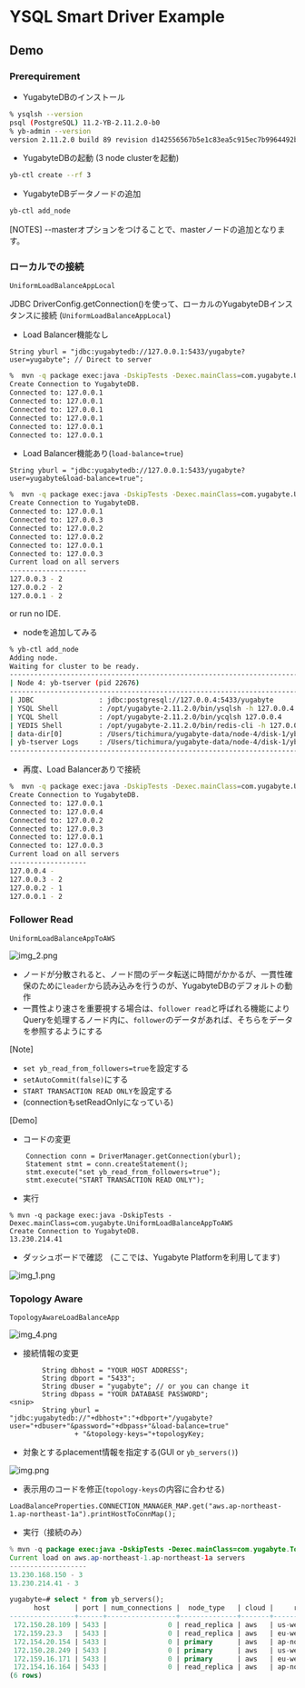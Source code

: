 # YSQL Smart Driver Example


## Demo

### Prerequirement

- YugabyteDBのインストール

```bash
% ysqlsh --version
psql (PostgreSQL) 11.2-YB-2.11.2.0-b0
% yb-admin --version
version 2.11.2.0 build 89 revision d142556567b5e1c83ea5c915ec7b9964492b2321 build_type RELEASE built at 25 Jan 2022 18:31:12 GMT
```

- YugabyteDBの起動 (3 node clusterを起動)

```bash
yb-ctl create --rf 3
```

- YugabyteDBデータノードの追加
```bash
yb-ctl add_node
```

[NOTES] --masterオプションをつけることで、masterノードの追加となります。


### ローカルでの接続 
`UniformLoadBalanceAppLocal`

JDBC DriverConfig.getConnection()を使って、ローカルのYugabyteDBインスタンスに接続 (`UniformLoadBalanceAppLocal`)

- Load Balancer機能なし

```
String yburl = "jdbc:yugabytedb://127.0.0.1:5433/yugabyte?user=yugabyte"; // Direct to server
```

```bash
%  mvn -q package exec:java -DskipTests -Dexec.mainClass=com.yugabyte.UniformLoadBalanceAppLocal
Create Connection to YugabyteDB.
Connected to: 127.0.0.1
Connected to: 127.0.0.1
Connected to: 127.0.0.1
Connected to: 127.0.0.1
Connected to: 127.0.0.1
Connected to: 127.0.0.1
```

- Load Balancer機能あり(`load-balance=true`)

```
String yburl = "jdbc:yugabytedb://127.0.0.1:5433/yugabyte?user=yugabyte&load-balance=true";
```

```bash
%  mvn -q package exec:java -DskipTests -Dexec.mainClass=com.yugabyte.UniformLoadBalanceAppLocal
Create Connection to YugabyteDB.
Connected to: 127.0.0.1
Connected to: 127.0.0.3
Connected to: 127.0.0.2
Connected to: 127.0.0.2
Connected to: 127.0.0.1
Connected to: 127.0.0.3
Current load on all servers
-------------------
127.0.0.3 - 2
127.0.0.2 - 2
127.0.0.1 - 2
```
or run no IDE.

- nodeを追加してみる

```bash
% yb-ctl add_node
Adding node.
Waiting for cluster to be ready.
----------------------------------------------------------------------------------------------------
| Node 4: yb-tserver (pid 22676)                                                                   |
----------------------------------------------------------------------------------------------------
| JDBC                : jdbc:postgresql://127.0.0.4:5433/yugabyte                                  |
| YSQL Shell          : /opt/yugabyte-2.11.2.0/bin/ysqlsh -h 127.0.0.4                             |
| YCQL Shell          : /opt/yugabyte-2.11.2.0/bin/ycqlsh 127.0.0.4                                |
| YEDIS Shell         : /opt/yugabyte-2.11.2.0/bin/redis-cli -h 127.0.0.4                          |
| data-dir[0]         : /Users/tichimura/yugabyte-data/node-4/disk-1/yb-data                       |
| yb-tserver Logs     : /Users/tichimura/yugabyte-data/node-4/disk-1/yb-data/tserver/logs          |
----------------------------------------------------------------------------------------------------
```

- 再度、Load Balancerありで接続

```bash
%  mvn -q package exec:java -DskipTests -Dexec.mainClass=com.yugabyte.UniformLoadBalanceAppLocal
Create Connection to YugabyteDB.
Connected to: 127.0.0.1
Connected to: 127.0.0.4
Connected to: 127.0.0.2
Connected to: 127.0.0.3
Connected to: 127.0.0.1
Connected to: 127.0.0.3
Current load on all servers
-------------------
127.0.0.4 - 
127.0.0.3 - 2
127.0.0.2 - 1
127.0.0.1 - 2
```

### Follower Read
`UniformLoadBalanceAppToAWS`

![img_2.png](img_2.png)

- ノードが分散されると、ノード間のデータ転送に時間がかかるが、一貫性確保のために`leader`から読み込みを行うのが、YugabyteDBのデフォルトの動作
- 一貫性より速さを重要視する場合は、`follower read`と呼ばれる機能により Queryを処理するノード内に、`follower`のデータがあれば、そちらをデータを参照するようにする

[Note]
- `set yb_read_from_followers=true`を設定する
- `setAutoCommit(false)`にする
- `START TRANSACTION READ ONLY`を設定する
- (connectionもsetReadOnlyになっている)

[Demo]
- コードの変更
```
    Connection conn = DriverManager.getConnection(yburl);
    Statement stmt = conn.createStatement();
    stmt.execute("set yb_read_from_followers=true");
    stmt.execute("START TRANSACTION READ ONLY");
```

- 実行
```
% mvn -q package exec:java -DskipTests -Dexec.mainClass=com.yugabyte.UniformLoadBalanceAppToAWS
Create Connection to YugabyteDB.
13.230.214.41
```

- ダッシュボードで確認　(ここでは、Yugabyte Platformを利用してます)

![img_1.png](img_1.png)

### Topology Aware 
`TopologyAwareLoadBalanceApp`

![img_4.png](img_4.png)

- 接続情報の変更

```
        String dbhost = "YOUR HOST ADDRESS";
        String dbport = "5433";
        String dbuser = "yugabyte"; // or you can change it
        String dbpass = "YOUR DATABASE PASSWORD";
<snip>
        String yburl = "jdbc:yugabytedb://"+dbhost+":"+dbport+"/yugabyte?user="+dbuser+"&password="+dbpass+"&load-balance=true"
                + "&topology-keys="+topologyKey;    
```

- 対象とするplacement情報を指定する(GUI or `yb_servers()`)

![img.png](img.png)

- 表示用のコードを修正(`topology-keys`の内容に合わせる)

```
LoadBalanceProperties.CONNECTION_MANAGER_MAP.get("aws.ap-northeast-1.ap-northeast-1a").printHostToConnMap();
```

- 実行（接続のみ）

```java
% mvn -q package exec:java -DskipTests -Dexec.mainClass=com.yugabyte.TopologyAwareLoadBalanceApp
Current load on aws.ap-northeast-1.ap-northeast-1a servers
-------------------
13.230.168.150 - 3
13.230.214.41 - 3
```

```sql
yugabyte=# select * from yb_servers();
      host      | port | num_connections |  node_type   | cloud |     region     |      zone       |   public_ip
----------------+------+-----------------+--------------+-------+----------------+-----------------+----------------
 172.150.28.109 | 5433 |               0 | read_replica | aws   | us-west-1      | us-west-1a      | 54.153.31.223
 172.159.23.3   | 5433 |               0 | read_replica | aws   | eu-west-1      | eu-west-1a      | 54.195.62.206
 172.154.20.154 | 5433 |               0 | primary      | aws   | ap-northeast-1 | ap-northeast-1a | 13.230.214.41
 172.150.28.249 | 5433 |               0 | primary      | aws   | us-west-1      | us-west-1a      | 52.53.196.47
 172.159.16.171 | 5433 |               0 | primary      | aws   | eu-west-1      | eu-west-1a      | 34.252.103.213
 172.154.16.164 | 5433 |               0 | read_replica | aws   | ap-northeast-1 | ap-northeast-1a | 13.230.168.150
(6 rows)
```


